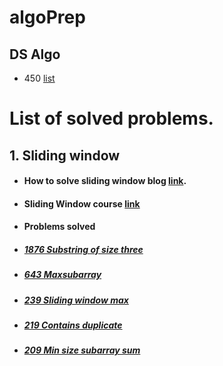 # algoPrep

## DS Algo
- 450 [list](https://drive.google.com/file/d/1FMdN_OCfOI0iAeDlqswCiC2DZzD4nPsb/view)

# List of solved problems.

## 1. Sliding window

  - #### How to solve sliding window blog [link](https://medium.com/outco/how-to-solve-sliding-window-problems-28d67601a66).
  - #### Sliding Window course [link](https://usaco.guide/gold/sliding-window/#sliding-window)

- #### Problems solved
- ##### [1876 Substring of size three](https://leetcode.com/problems/substrings-of-size-three-with-distinct-characters/)
- ##### [643 Maxsubarray](https://leetcode.com/problems/maximum-average-subarray-i/)
- ##### [239 Sliding window max](https://leetcode.com/problems/sliding-window-maximum/)
- ##### [219 Contains duplicate](https://leetcode.com/problems/contains-duplicate-ii/)
- ##### [209 Min size subarray sum](https://leetcode.com/problems/minimum-size-subarray-sum/)
